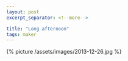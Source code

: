 ```yaml
---
layout: post
excerpt_separator: <!--more-->

title: "Long afternoon"
tags: maker
---
```


{% picture /assets/images/2013-12-26.jpg %}
<!--more-->